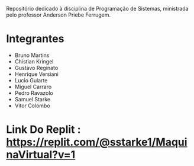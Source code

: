 Repositório dedicado à disciplina de Programação de Sistemas, ministrada pelo professor Anderson Priebe Ferrugem.
# Integrantes
- Bruno Martins
- Chistian Kringel
- Gustavo Reginato
- Henrique Versiani
- Lucio Gularte
- Miguel Carraro
- Pedro Ravazolo
- Samuel Starke
- Vitor Colombo
# Link Do Replit : https://replit.com/@sstarke1/MaquinaVirtual?v=1
